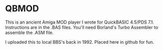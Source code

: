 # QBMOD
This is an ancient Amiga MOD player I wrote for QuickBASIC 4.5/PDS 7.1. Instructions are in the .BAS files. You'll need Borland's Turbo Assembler to assemble the .ASM file.

I uploaded this to local BBS's back in 1992. Placed here in github for fun.

